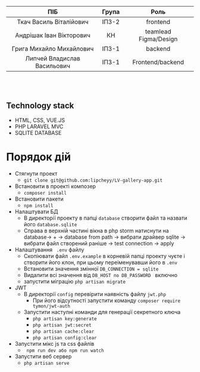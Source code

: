 | ПІБ | Група | Роль |
|:-----:|:-------:|:--------:|
|Ткач Василь Віталійович|ІПЗ-2|frontend|
|Андрішак Іван Вікторович|КН|teamlead Figma/Design|
|Грига Михайло Михайлович|ІПЗ-1|backend|
|Липчей Владислав Васильович|ІПЗ-1|Frontend/backend|


<br>
<br>

## Technology stack
- HTML, CSS, VUE.JS
- PHP LARAVEL MVC
- SQLITE DATABASE


# Порядок дій
* Стягнути проект
  + ```git clone git@github.com:lipcheyy/LV-gallery-app.git ```
* Встановити в проекті композер
  + ``` composer install ```
* Встановити пакети
  + ``` npm install ```
* Налаштувати БД
  + В директорії проекту в папці ```database``` створити файл та назвати його ```database.sqlite ```
  + Справа в верхній частині вікна в php storm натиснути на database-> + -> database from path -> вибрати драйвер sqlite -> вибрати файл створений раніше -> test         connection -> apply
* Налаштування ``` .env``` файлу
  + Скопіювати файл  ```.env.example``` в корневій папці проекту чуєте і створити його клон, при цьому переіменувавши його в ```.env```
  + Встановити значення змінної ```DB_CONNECTION = sqlite```
  + Видалити всі значення від ```DB_HOST по DB_PASSWORD ``` включно
  + запустити міграцію ```php artisan migrate```
* JWT
  + В директорії ```config``` перевірити наявність файлу ```jwt.php```
    - При його відсутності запустити команду ```composer require tymon/jwt-auth```
  + Запустити наступні команди для генерації секретного ключа
    - ```php artisan key:generate ```
    - ```php artisan jwt:secret ```
    - ```php artisan cache:clear ```
    - ```php artisan config:clear ```
* Запустити мікс js та css файлів
  + ``` npm run dev або npm run watch```
* Запустити веб сервер
  + ```php artisan serve```
